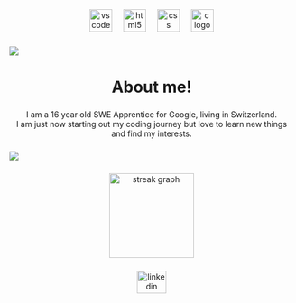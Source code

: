 <div align="center">
  <img src="https://cdn.jsdelivr.net/gh/devicons/devicon/icons/vscode/vscode-original.svg" height="40" alt="vscode logo"  />
  <img width="12" />
  <img src="https://skillicons.dev/icons?i=html" height="40" alt="html5 logo"  />
  <img width="12" />
  <img src="https://skillicons.dev/icons?i=css" height="40" alt="css logo"  />
  <img width="12" />
  <img src="https://skillicons.dev/icons?i=c" height="40" alt="c logo"  />
</div>

###

<div>
  <img style="100%" src="https://capsule-render.vercel.app/api?type=soft&height=30&section=header&reversal=false&fontSize=70&fontAlign=50&fontAlignY=50&stroke=-&descSize=20&descAlign=50&descAlignY=50&color=gradient"  />
</div>

###

<h1 align="center">About me!</h1>

###

<p align="center">I am a 16 year old SWE Apprentice for Google, living in Switzerland.<br>I am just now starting out my coding journey but love to learn new things and find my interests.</p>

###

<div>
  <img style="100%" src="https://capsule-render.vercel.app/api?type=soft&height=30&section=header&reversal=false&fontSize=70&fontAlign=50&fontAlignY=50&stroke=-&descSize=20&descAlign=50&descAlignY=50&color=gradient"  />
</div>

###

<div align="center">
  <img src="https://streak-stats.demolab.com?user=ny-noe-e&locale=en&mode=daily&theme=dracula&hide_border=false&border_radius=5&order=3" height="150" alt="streak graph"  />
</div>

###

<div align="center">
  <img src="https://raw.githubusercontent.com/maurodesouza/profile-readme-generator/master/src/assets/icons/social/linkedin/default.svg" width="52" height="40" alt="linkedin logo"  />
</div>

###

